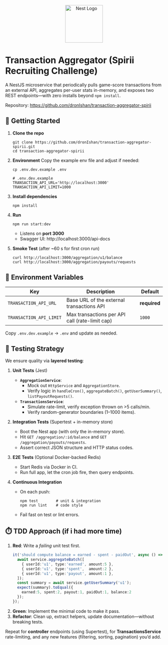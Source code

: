 <p align="center">
  <a href="http://nestjs.com/" target="blank"><img src="https://nestjs.com/img/logo-small.svg" width="120" alt="Nest Logo" /></a>
</p>

[circleci-image]: https://img.shields.io/circleci/build/github/nestjs/nest/master?token=abc123def456
[circleci-url]: https://circleci.com/gh/nestjs/nest

# Transaction Aggregator (Spirii Recruiting Challenge)

A NestJS microservice that periodically pulls game-score transactions from an external API, aggregates per-user stats in-memory, and exposes two REST endpoints—with zero installs beyond `npm install`.

Repository: https://github.com/dronIshan/transaction-aggregator-spirii

## 🚀 Getting Started

1. **Clone the repo**
   ```
   git clone https://github.com/dronIshan/transaction-aggregator-spirii.git
   cd transaction-aggregator-spirii
   ```

2. **Environment**
   Copy the example env file and adjust if needed:
   ```
   cp .env.dev.example .env
   ```
   ```env
   # .env.dev.example
   TRANSACTION_API_URL='http://localhost:3000'
   TRANSACTION_API_LIMIT=1000
   ```

3. **Install dependencies**
   ```
   npm install
   ```

4. **Run**
   ```
   npm run start:dev
   ```
   - Listens on **port 3000**
   - Swagger UI: http://localhost:3000/api-docs

5. **Smoke Test** (after ~60 s for first cron run)
   ```
   curl http://localhost:3000/aggregation/u1/balance
   curl http://localhost:3000/aggregation/payouts/requests
   ```

## 🔧 Environment Variables

| Key                     | Description                                     | Default                         |
|-------------------------|-------------------------------------------------|---------------------------------|
| `TRANSACTION_API_URL`   | Base URL of the external transactions API       | **required**                    |
| `TRANSACTION_API_LIMIT` | Max transactions per API call (rate-limit cap)  | `1000`                          |

Copy `.env.dev.example` → `.env` and update as needed.

## 🧪 Testing Strategy

We ensure quality via **layered testing**:

1. **Unit Tests** (Jest)
   - **`AggregationService`**:
     - Mock out `HttpService` and `AggregationStore`.
     - Verify logic in `handleCron()`, `aggregateBatch()`, `getUserSummary()`, `listPayoutRequests()`.
   - **`TransactionsService`**:
     - Simulate rate-limit, verify exception thrown on >5 calls/min.
     - Verify random-generator boundaries (1–1000 items).

2. **Integration Tests** (Supertest + in-memory store)
   - Boot the Nest app (with only the in-memory store).
   - Hit `GET /aggregation/:id/balance` and `GET /aggregation/payouts/requests`.
   - Assert correct JSON structure and HTTP status codes.

3. **E2E Tests** (Optional Docker-backed Redis)
   - Start Redis via Docker in CI.
   - Run full app, let the cron job fire, then query endpoints.

4. **Continuous Integration**
   - On each push:
     ```
     npm test        # unit & integration
     npm run lint    # code style
     ```
   - Fail fast on test or lint errors.

## ⏱️ TDD Approach (if i had more time)

1. **Red**: Write a _failing_ unit test first.
   ```ts
   it('should compute balance = earned - spent - paidOut', async () => {
     await service.aggregateBatch([
       { userId:'u1', type:'earned', amount:5 },
       { userId:'u1', type:'spent',  amount:2 },
       { userId:'u1', type:'payout', amount:1 },
     ]);
     const summary = await service.getUserSummary('u1');
     expect(summary).toEqual({
       earned:5, spent:2, payout:1, paidOut:1, balance:2
     });
   });
   ```
2. **Green**: Implement the minimal code to make it pass.
3. **Refactor**: Clean up, extract helpers, update documentation—without breaking tests.

Repeat for **controller** endpoints (using Supertest), for **TransactionsService** rate-limiting, and any new features (filtering, sorting, pagination) you’d add.
